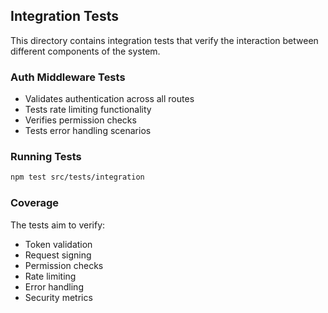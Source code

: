 ## Integration Tests

This directory contains integration tests that verify the interaction between different components of the system.

### Auth Middleware Tests
- Validates authentication across all routes
- Tests rate limiting functionality
- Verifies permission checks
- Tests error handling scenarios

### Running Tests
```bash
npm test src/tests/integration
```

### Coverage
The tests aim to verify:
- Token validation
- Request signing
- Permission checks
- Rate limiting
- Error handling
- Security metrics